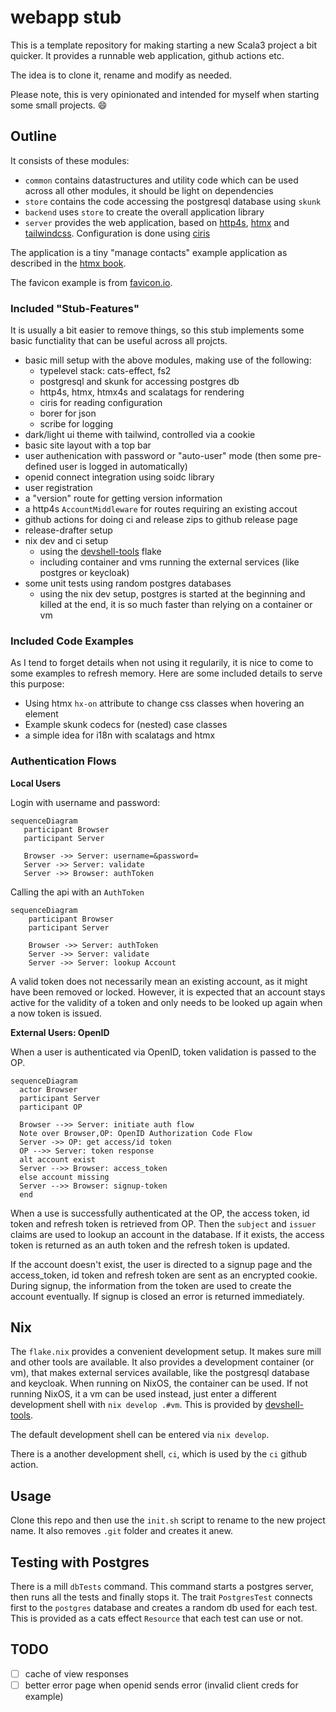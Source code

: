 # webapp stub

This is a template repository for making starting a new Scala3 project
a bit quicker. It provides a runnable web application, github actions
etc.

The idea is to clone it, rename and modify as needed.

Please note, this is very opinionated and intended for myself when
starting some small projects. :smile:

## Outline

It consists of these modules:

- `common` contains datastructures and utility code which can be used
  across all other modules, it should be light on dependencies
- `store` contains the code accessing the postgresql database using
  `skunk`
- `backend` uses `store` to create the overall application library
- `server` provides the web application, based on
  [http4s](https://http4s.org), [htmx](https://htmx.org) and
  [tailwindcss](https://tailwindcss.com/). Configuration is done using
  [ciris](https://cir.is/)

The application is a tiny "manage contacts" example application as
described in the [htmx book](https://hypermedia.systems/).

The favicon example is from [favicon.io](https://favicon.io).

### Included "Stub-Features"

It is usually a bit easier to remove things, so this stub implements
some basic functiality that can be useful across all projcts.

- basic mill setup with the above modules, making use of the following:
  - typelevel stack: cats-effect, fs2
  - postgresql and skunk for accessing postgres db
  - http4s, htmx, htmx4s and scalatags for rendering
  - ciris for reading configuration
  - borer for json
  - scribe for logging
- dark/light ui theme with tailwind, controlled via a cookie
- basic site layout with a top bar
- user authenication with password or "auto-user" mode (then some
  pre-defined user is logged in automatically)
- openid connect integration using soidc library
- user registration
- a "version" route for getting version information
- a http4s `AccountMiddleware` for routes requiring an existing accout
- github actions for doing ci and release zips to github release page
- release-drafter setup
- nix dev and ci setup
  - using the
    [devshell-tools](https://github.com/eikek/devshell-tools) flake
  - including container and vms running the external services (like
    postgres or keycloak)
- some unit tests using random postgres databases
  - using the nix dev setup, postgres is started at the beginning and
    killed at the end, it is so much faster than relying on a
    container or vm

### Included Code Examples

As I tend to forget details when not using it regularily, it is nice
to come to some examples to refresh memory. Here are some included
details to serve this purpose:

- Using htmx `hx-on` attribute to change css classes when hovering an element
- Example skunk codecs for (nested) case classes
- a simple idea for i18n with scalatags and htmx

### Authentication Flows

**Local Users**

Login with username and password:


```mermaid
sequenceDiagram
   participant Browser
   participant Server

   Browser ->> Server: username=&password=
   Server ->> Server: validate
   Server ->> Browser: authToken
```

Calling the api with an `AuthToken`

```mermaid
sequenceDiagram
    participant Browser
    participant Server

    Browser ->> Server: authToken
    Server ->> Server: validate
    Server ->> Server: lookup Account
```

A valid token does not necessarily mean an existing account, as it
might have been removed or locked. However, it is expected that an
account stays active for the validity of a token and only needs to be
looked up again when a now token is issued.


**External Users: OpenID**

When a user is authenticated via OpenID, token validation is passed to
the OP.

```mermaid
sequenceDiagram
  actor Browser
  participant Server
  participant OP

  Browser -->> Server: initiate auth flow
  Note over Browser,OP: OpenID Authorization Code Flow
  Server ->> OP: get access/id token
  OP -->> Server: token response
  alt account exist
  Server -->> Browser: access_token
  else account missing
  Server -->> Browser: signup-token
  end
```

When a use is successfully authenticated at the OP, the access token,
id token and refresh token is retrieved from OP. Then the `subject`
and `issuer` claims are used to lookup an account in the database. If
it exists, the access token is returned as an auth token and the
refresh token is updated.

If the account doesn't exist, the user is directed to a signup page
and the access_token, id token and refresh token are sent as an
encrypted cookie. During signup, the information from the token are
used to create the account eventually. If signup is closed an error is
returned immediately.

## Nix

The `flake.nix` provides a convenient development setup. It makes sure
mill and other tools are available. It also provides a development
container (or vm), that makes external services available, like the
postgresql database and keycloak. When running on NixOS, the container
can be used. If not running NixOS, it a vm can be used instead, just
enter a different development shell with `nix develop .#vm`. This is
provided by [devshell-tools](https://github.com/eikek/devshell-tools).

The default development shell can be entered via `nix develop`.

There is a another development shell, `ci`, which is used by the `ci`
github action.


## Usage

Clone this repo and then use the `init.sh` script to rename to the new
project name. It also removes `.git` folder and creates it anew.

## Testing with Postgres

There is a mill `dbTests` command. This command starts a postgres
server, then runs all the tests and finally stops it. The trait
`PostgresTest` connects first to the `postgres` database and creates a
random db used for each test. This is provided as a cats effect
`Resource` that each test can use or not.


## TODO

- [ ] cache of view responses
- [ ] better error page when openid sends error (invalid client creds
      for example)
